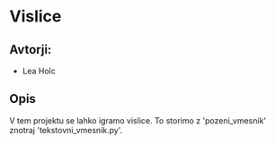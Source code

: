 # Vislice

## Avtorji:

* Lea Holc

## Opis

V tem projektu se lahko igramo vislice. To storimo z 'pozeni_vmesnik' znotraj 'tekstovni_vmesnik.py'.

